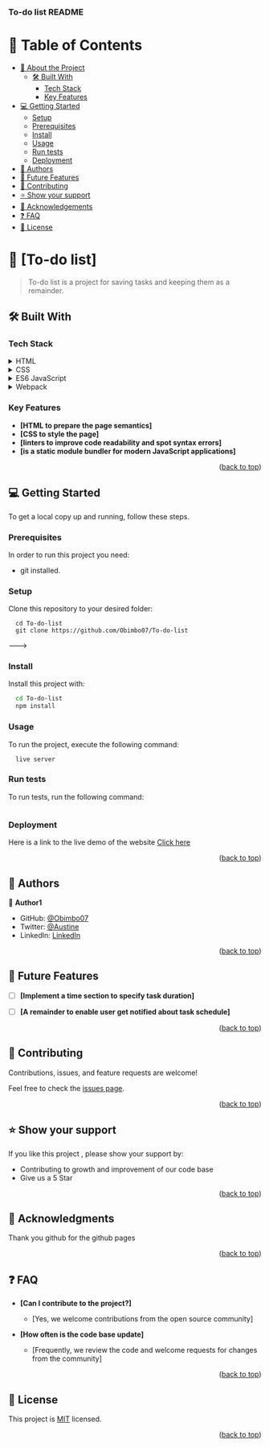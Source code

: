 <h3><b>To-do list README</b></h3>



# 📗 Table of Contents

- [📖 About the Project](#about-project)
  - [🛠 Built With](#built-with)
    - [Tech Stack](#tech-stack)
    - [Key Features](#key-features)
- [💻 Getting Started](#getting-started)
  - [Setup](#setup)
  - [Prerequisites](#prerequisites)
  - [Install](#install)
  - [Usage](#usage)
  - [Run tests](#run-tests)
  - [Deployment](#deployment)
- [👥 Authors](#authors)
- [🔭 Future Features](#future-features)
- [🤝 Contributing](#contributing)
- [⭐️ Show your support](#support)
- [🙏 Acknowledgements](#acknowledgements)
- [❓ FAQ](#faq)
- [📝 License](#license)



# 📖 [To-do list] <a name="about-project"></a>

> To-do list is a project for saving tasks and keeping them as a remainder.

## 🛠 Built With <a name="built-with"></a>

### Tech Stack <a name="tech-stack"></a>


<details>
  <summary>HTML</summary>
  <ul>
    <li><a href="https://developer.mozilla.org/en-US/docs/Web/HTML">HTML</a></li>
  </ul>
</details>

<details>
  <summary>CSS</summary>
  <ul>
    <li><a href="https://developer.mozilla.org/en-US/docs/Web/CSS">CSS</a></li>
  </ul>
</details>

<details>
<summary>ES6 JavaScript</summary>
  <ul>
    <li><a href="https://developer.mozilla.org/en-US/docs/Web/JavaScript">ES6 Javascript</a></li>
  </ul>
</details>

<details>
<summary>Webpack</summary>
  <ul>
    <li><a href="https://webpack.js.org/guides/">Webpack</a></li>
  </ul>
</details>



### Key Features <a name="key-features"></a>


- **[HTML to prepare the page semantics]**
- **[CSS to style the page]**
- **[linters to improve code readability and spot syntax errors]**
- **[is a static module bundler for modern JavaScript applications]**

<p align="right">(<a href="#readme-top">back to top</a>)</p>




## 💻 Getting Started <a name="getting-started"></a>

To get a local copy up and running, follow these steps.


### Prerequisites

In order to run this project you need:

- git installed.

### Setup

Clone this repository to your desired folder:

```
  cd To-do-list
  git clone https://github.com/Obimbo07/To-do-list
```
--->

### Install

Install this project with:


```sh
  cd To-do-list
  npm install
```

### Usage

To run the project, execute the following command:


```
  live server
```

### Run tests

To run tests, run the following command:



```npx hint .
```

### Deployment

 Here is a link to the live demo of the website [Click here](https://obimbo07.github.io/To-do-list/) 


<p align="right">(<a href="#readme-top">back to top</a>)</p>



## 👥 Authors <a name="authors"></a>


👤 **Author1**

- GitHub: [@Obimbo07](https://github.com/Obimbo07)
- Twitter: [@Austine](https://twitter.com/austsine)
- LinkedIn: [LinkedIn](https://www.linkedin.com/in/austin-obimbo-9a613623a/)



<p align="right">(<a href="#readme-top">back to top</a>)</p>

## 🔭 Future Features <a name="future-features"></a>

- [ ] **[Implement a time section to specify task duration]**
- [ ] **[A remainder to enable user get notified about task schedule]**


<p align="right">(<a href="#readme-top">back to top</a>)</p>



## 🤝 Contributing <a name="contributing"></a>

Contributions, issues, and feature requests are welcome!

Feel free to check the [issues page](https://github.com/Obimbo07/To-do-list/issues).

<p align="right">(<a href="#readme-top">back to top</a>)</p>


## ⭐️ Show your support <a name="support"></a>


If you like this project , please show your support by:

- Contributing to growth and improvement of our code base
- Give us a 5 Star

<p align="right">(<a href="#readme-top">back to top</a>)</p>



## 🙏 Acknowledgments <a name="acknowledgements"></a>

Thank you github for the github pages

<p align="right">(<a href="#readme-top">back to top</a>)</p>


## ❓ FAQ <a name="faq"></a>


- **[Can I contribute to the project?]**

  - [Yes, we welcome contributions from the open source community]

- **[How often is the code base update]**

  - [Frequently, we review the code and welcome requests for changes from the community]

<p align="right">(<a href="#readme-top">back to top</a>)</p>



## 📝 License <a name="license"></a>

This project is [MIT](./LICENSE) licensed.


<p align="right">(<a href="#readme-top">back to top</a>)</p>